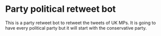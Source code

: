 # Party political retweet bot

This is a party retweet bot to retweet the tweets of UK MPs. It is going to have every political party but it will start with the conservative party. 